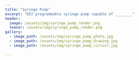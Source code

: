 ```yaml
---
title: "Syringe Pump"
excerpt: "DIY programmable syringe pump capable of ________"
header:
  image: /assets/img/syringe_pump_render.png
  teaser: /assets/img/syringe_pump_render.png
gallery:
  - image_path: /assets/img/syringe_pump_photo.jpg
  - image_path: /assets/img/syringe_pump_drawing.jpg
  - image_path: /assets/img/syringe_pump_circuit.jpg
   
---
```

